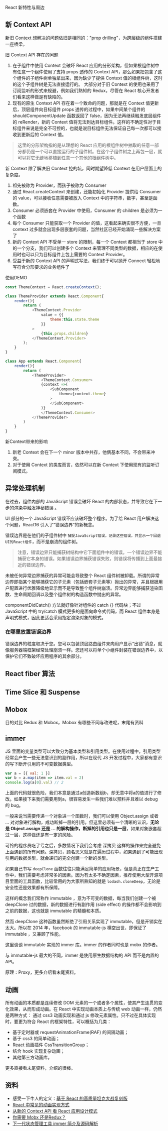 React 新特性与周边

## 新 Context API
新旧 Context 想解决的问题依旧是相同的："prop drilling"，为跨层级的组件搭建一座桥梁。

旧 Context API 存在的问题
1. 在子组件中使用 Context 会破坏 React 应用的分形架构，但如果根组件树中有任意一个组件使用了支持 props 透传的 Context API，那么如果把包含了这个组件的子组件树单独拿出来，因为缺少了提供 Context 值的根组件树，这时的这个子组件树是无法直接运行的。
大部分对于旧 Context 的使用也采用了订阅监听的形式来规避，例如我们熟知的 Redux，尽管在 React 核心开发者们看来这样做是有缺陷的。
2. 现有的原生 Context API 存在着一个致命的问题，那就是在 Context 值更新后，顶层组件向目标组件 props  透传的过程中，如果中间某个组件的 shouldComponentUpdate  函数返回了 false，因为无法再继续触发底层组件的 reRender，新的 Context 值将无法到达目标组件。这样的不确定性对于目标组件来说是完全不可控的，也就是说目标组件无法保证自己每一次都可以接收到更新后的 Context 值。

> 这里的分形架构指的是从理想的 React 应用的根组件树中抽取的任意一部分都仍是一个可以直接运行的子组件树。在这个子组件树之上再包一层，就可以将它无缝地移植到任意一个其他的根组件树中。

新 Context 除了解决旧 Context 挖的坑，同时期望降低 Context 在用户层面上的复杂度。
1. 祖先被称为 Provider，而孩子被称为 Consumer
2. 通过 React.createContext 来创建，还能初始化 Provider 提供给 Consumer 的 value，可以接收任意需要被放入 Context 中的字符串，数字，甚至是函数。
3. Consumer 必须嵌套在 Provider 中使用，Consumer 的 children 是必须为一个函数
4. 每个 Consumer 只能获取一个 Provider 的值，这看起来确实很不方便，一旦 context 过多就会出现多层嵌套的问题，当然社区已经开始涌现一些解决方案了
5. 新的 Context API 不受单一 store 的限制，每一个 Context 都相当于 store 中的一个分支，我们可以创建多个 Context 来管理不同类型的数据，相应的在使用时也可以只为目标组件上包上需要的 Context Provider。
6. 受益于新的 Context API 的声明式写法，我们终于可以抛开 Connect 轻松地写符合分形要求的业务组件了

使用DEMO
```js
const ThemeContext = React.createContext();

class ThemeProvider extends React.Component{
    render(){
        return (
            <ThemeContext.Provider
                value = {{
                    theme:this.state.theme
                }}
            >
                {this.props.children}
            </ThemeContext.Provider>
        );
    }
}

class App extends React.Component{
    render(){
        return (
            <ThemeProvider>
                <ThemeContext.Consumer>
                {context =>(
                    <SubComponent
                        theme={context.theme}
                    >
                    </SubComponent>
                )}
                </ThemeContext.Consumer>
            </ThemeProvider>
        )
    }
}
```

新Context带来的影响
1. 新老 Context 会在下一个 minor 版本中共存，他俩基本不同，不会带来冲突。
2. 对于使用 Context 的类库而言，依然可以在新 Context 下使用现有的监听订阅模式。

## 异常处理机制
在过去，组件内部的 JavaScript 错误会破坏 React 的内部状态，并导致它在下一步的渲染中触发神秘错误 。

UI 部分的一个 JavaScript 错误不应该破坏整个程序。为了给 React 用户解决这个问题，React16 引入了“错误边界”的新概念。

错误边界是在他们的子组件树中 `捕捉JavaScript错误，记录这些错误，并显示一个回退UI的React组件`，而不是崩溃的组件树。

> 注意，错误边界只能捕获树结构中它下面组件中的错误。一个错误边界不能捕获它本身的错误。如果错误边界捕获错误失败，则错误将传播到上面最接近的错误边界。

未被任何异常边界捕获的异常可能会导致整个 React 组件树被卸载。所谓的异常边界即指某个能够捕获它的子元素（包括嵌套子元素等）抛出的异常，并且根据用户配置进行优雅降级地显示而不是导致整个组件树崩溃。异常边界能够捕获渲染函数、生命周期回调以及整个组件树的构造函数中抛出的异常。

componentDidCatch() 方法就好像针对组件的 catch {} 代码块；不过 JavaScript 中的 try/catch 模式更多的是面向命令式代码，而 React 组件本身是声明式模式，因此更适合采用指定渲染对象的模式。

### 在哪里放置错误边界
错误边界的粒度取决于您。您可以包装顶层路由组件来向用户显示“出错”消息，就像服务器端框架经常处理崩溃一样。您还可以将单个小组件封装在错误边界中，以保护它们不致破坏应用程序的其余部分。

## React fiber 算法

## Time Slice 和 Suspense

## Mobox
目的对比 Redux 和 Mobox，Mobox 有哪些不同与改进呢，末尾有资料

## immer
JS 里面的变量类型可以大致分为基本类型和引用类型。在使用过程中，引用类型经常会产生一些无法意识到的副作用，所以在现代 JS 开发过程中，大家都有意识的写下断开引用的不可变数据类型。
```js
var a = [{ val: 1 }]
var b = a.map(item => item.val = 2)
console.log(a[0].val) // 2
```

上面的代码就很危险，我们本意是通过a创造新数组b，却无意中将a的值进行了修改。如果接下来我们需要用到a，很容易发生一些我们难以预料并且难以 debug 的 bug。

一般来说当需要传递一个对象进一个函数时，我们可以使用 Object.assign 或者 ... 对对象进行解构，成功断掉一层的引用。但这里必须有一个清晰的认识，**无论是 Object.assign 还是 ... 的解构操作，断掉的引用也只是一层**，如果对象嵌套超过一层，这样做还是有一定的风险。

可怜的程序员吃了亏之后，多数情况下我们会考虑 深拷贝 这样的操作来完全避免上面遇到的所有问题。深拷贝，顾名思义就是在遍历过程中，如果遇到了可能出现引用的数据类型，就会递归的完全创建一个新的类型。

如果自己书写 `deepClone` 函数往往只能满足简单的应用场景，但是真正在生产工作中，我们需要考虑非常多的因素。因为有太多不确定因素，推荐使用大型开源项目里面的工具函数，比较常用的为大家所熟知的就是 `lodash.cloneDeep`，无论是安全性还是效果都有所保障。

这样的概念我们常称作 immutable ，意为不可变的数据，每当我们创建一个被 deepClone 过的数据，新的数据进行有副作用 (side effect) 的操作都不会影响到之前的数据，这也就是 immutable 的精髓和本质。

然而 deepClone 这种函数虽然断绝了引用关系实现了 immutable，但是开销实在太大。所以在 2014 年，facebook 的 immutable-js 横空出世，即保证了 immutable ，又兼顾了性能。

这里谈谈 immutable 实现的 immer 库。immer 的作者同时也是 mobx 的作者。

与 immutable-js 最大的不同，immer 是使用原生数据结构的 API 而不是内置的 API。

原理：Proxy，更多介绍看末尾资料。

## 动画
所有动画的本质都是连续修改 DOM 元素的一个或者多个属性，使其产生连贯的变化效果，从而形成动画。在 React 中实现动画本质上与传统 web 动画一样，仍然是两种方式： 通过 css3 动画实现和通过 js 修改元素属性。只不过在具体实现时，要更为符合 React 的框架特性，可以概括为几类：
* 基于定时器或 requestAnimationFrame(RAF) 的间隔动画；
* 基于 css3 的简单动画；
* React 动画插件 CssTransitionGroup；
* 结合 hook 实现复杂动画；
* 其他第三方动画库。

更多直接看末尾资料，介绍的很棒。

## 资料
* 感受一下牛人的定义：[基于 React 的高质量坦克大战复刻版](https://qianduan.group/posts/5ace13b39fd64d5a7458a8c7)
* [React 中常见的动画实现方式](https://tech.youzan.com/react-animations/)
* [从新的 Context API 看 React 应用设计模式](https://zhuanlan.zhihu.com/p/33925435)
* [你需要 Mobx 还是Redux？](http://blog.codingplayboy.com/2018/02/11/mobx-vs-redux/)
* [下一代状态管理工具 immer 简介及源码解析](https://zhangzhao.name/2018/02/01/immer%20-%20immutable/)